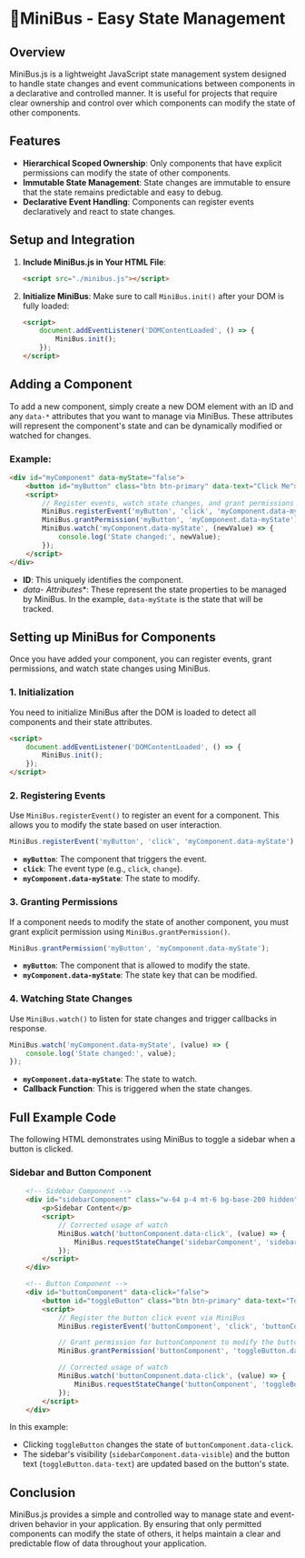 # 🚌MiniBus - Easy State Management

## Overview
MiniBus.js is a lightweight JavaScript state management system designed to handle state changes and event communications between components in a declarative and controlled manner. It is useful for projects that require clear ownership and control over which components can modify the state of other components.

## Features
- **Hierarchical Scoped Ownership**: Only components that have explicit permissions can modify the state of other components.
- **Immutable State Management**: State changes are immutable to ensure that the state remains predictable and easy to debug.
- **Declarative Event Handling**: Components can register events declaratively and react to state changes.

## Setup and Integration
1. **Include MiniBus.js in Your HTML File**:
   ```html
   <script src="./minibus.js"></script>
   ```
2. **Initialize MiniBus**:
   Make sure to call `MiniBus.init()` after your DOM is fully loaded:
   ```html
   <script>
       document.addEventListener('DOMContentLoaded', () => {
           MiniBus.init();
       });
   </script>
   ```

## Adding a Component
To add a new component, simply create a new DOM element with an ID and any `data-*` attributes that you want to manage via MiniBus. These attributes will represent the component's state and can be dynamically modified or watched for changes.

### Example:
```html
<div id="myComponent" data-myState="false">
    <button id="myButton" class="btn btn-primary" data-text="Click Me">Click Me</button>
    <script>
        // Register events, watch state changes, and grant permissions using MiniBus
        MiniBus.registerEvent('myButton', 'click', 'myComponent.data-myState');
        MiniBus.grantPermission('myButton', 'myComponent.data-myState');
        MiniBus.watch('myComponent.data-myState', (newValue) => {
            console.log('State changed:', newValue);
        });
    </script>
</div>
```
- **ID**: This uniquely identifies the component.
- **data-* Attributes**: These represent the state properties to be managed by MiniBus. In the example, `data-myState` is the state that will be tracked.

## Setting up MiniBus for Components
Once you have added your component, you can register events, grant permissions, and watch state changes using MiniBus.

### 1. Initialization
You need to initialize MiniBus after the DOM is loaded to detect all components and their state attributes.

```html
<script>
    document.addEventListener('DOMContentLoaded', () => {
        MiniBus.init();
    });
</script>
```

### 2. Registering Events
Use `MiniBus.registerEvent()` to register an event for a component. This allows you to modify the state based on user interaction.

```js
MiniBus.registerEvent('myButton', 'click', 'myComponent.data-myState');
```
- **`myButton`**: The component that triggers the event.
- **`click`**: The event type (e.g., `click`, `change`).
- **`myComponent.data-myState`**: The state to modify.

### 3. Granting Permissions
If a component needs to modify the state of another component, you must grant explicit permission using `MiniBus.grantPermission()`.

```js
MiniBus.grantPermission('myButton', 'myComponent.data-myState');
```
- **`myButton`**: The component that is allowed to modify the state.
- **`myComponent.data-myState`**: The state key that can be modified.

### 4. Watching State Changes
Use `MiniBus.watch()` to listen for state changes and trigger callbacks in response.

```js
MiniBus.watch('myComponent.data-myState', (value) => {
    console.log('State changed:', value);
});
```
- **`myComponent.data-myState`**: The state to watch.
- **Callback Function**: This is triggered when the state changes.

## Full Example Code
The following HTML demonstrates using MiniBus to toggle a sidebar when a button is clicked.

### Sidebar and Button Component
```html
    <!-- Sidebar Component -->
    <div id="sidebarComponent" class="w-64 p-4 mt-6 bg-base-200 hidden" data-class="hidden">
        <p>Sidebar Content</p>
        <script>
            // Corrected usage of watch
            MiniBus.watch('buttonComponent.data-click', (value) => {
                MiniBus.requestStateChange('sidebarComponent', 'sidebarComponent.data-class', value === 'true' ? '' : 'hidden');
            });
        </script>
    </div>

    <!-- Button Component -->
    <div id="buttonComponent" data-click="false">
        <button id="toggleButton" class="btn btn-primary" data-text="Toggle Sidebar">Toggle Sidebar</button>
        <script>
            // Register the button click event via MiniBus
            MiniBus.registerEvent('buttonComponent', 'click', 'buttonComponent.data-click');

            // Grant permission for buttonComponent to modify the button text (only allowed if within hierarchy)
            MiniBus.grantPermission('buttonComponent', 'toggleButton.data-text');

            // Corrected usage of watch
            MiniBus.watch('buttonComponent.data-click', (value) => {
                MiniBus.requestStateChange('buttonComponent', 'toggleButton.data-text', value === 'true' ? 'Hide Sidebar' : 'Show Sidebar');
            });
        </script>
    </div>
```
In this example:
- Clicking `toggleButton` changes the state of `buttonComponent.data-click`.
- The sidebar's visibility (`sidebarComponent.data-visible`) and the button text (`toggleButton.data-text`) are updated based on the button's state.

## Conclusion
MiniBus.js provides a simple and controlled way to manage state and event-driven behavior in your application. By ensuring that only permitted components can modify the state of others, it helps maintain a clear and predictable flow of data throughout your application.

